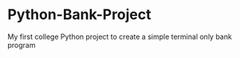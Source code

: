 # Python-Bank-Project
My first college Python project to create a simple terminal only bank program

